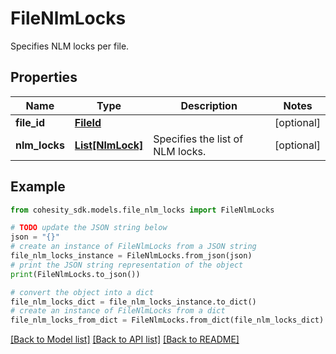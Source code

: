 # FileNlmLocks

Specifies NLM locks per file.

## Properties

Name | Type | Description | Notes
------------ | ------------- | ------------- | -------------
**file_id** | [**FileId**](FileId.md) |  | [optional] 
**nlm_locks** | [**List[NlmLock]**](NlmLock.md) | Specifies the list of NLM locks. | [optional] 

## Example

```python
from cohesity_sdk.models.file_nlm_locks import FileNlmLocks

# TODO update the JSON string below
json = "{}"
# create an instance of FileNlmLocks from a JSON string
file_nlm_locks_instance = FileNlmLocks.from_json(json)
# print the JSON string representation of the object
print(FileNlmLocks.to_json())

# convert the object into a dict
file_nlm_locks_dict = file_nlm_locks_instance.to_dict()
# create an instance of FileNlmLocks from a dict
file_nlm_locks_from_dict = FileNlmLocks.from_dict(file_nlm_locks_dict)
```
[[Back to Model list]](../README.md#documentation-for-models) [[Back to API list]](../README.md#documentation-for-api-endpoints) [[Back to README]](../README.md)


